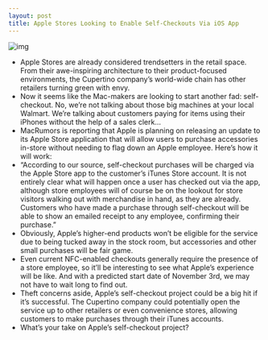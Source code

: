 ```yaml
---
layout: post
title: Apple Stores Looking to Enable Self-Checkouts Via iOS App
---
```

![img](http://media.idownloadblog.com/wp-content/uploads/2011/10/apple-store-e1320041984801.jpg)
* Apple Stores are already considered trendsetters in the retail space. From their awe-inspiring architecture to their product-focused environments, the Cupertino company’s world-wide chain has other retailers turning green with envy.
* Now it seems like the Mac-makers are looking to start another fad: self-checkout. No, we’re not talking about those big machines at your local Walmart. We’re talking about customers paying for items using their iPhones without the help of a sales clerk…
* MacRumors is reporting that Apple is planning on releasing an update to its Apple Store application that will allow users to purchase accessories in-store without needing to flag down an Apple employee. Here’s how it will work:
* “According to our source, self-checkout purchases will be charged via the Apple Store app to the customer’s iTunes Store account. It is not entirely clear what will happen once a user has checked out via the app, although store employees will of course be on the lookout for store visitors walking out with merchandise in hand, as they are already. Customers who have made a purchase through self-checkout will be able to show an emailed receipt to any employee, confirming their purchase.”
* Obviously, Apple’s higher-end products won’t be eligible for the service due to being tucked away in the stock room, but accessories and other small purchases will be fair game.
* Even current NFC-enabled checkouts generally require the presence of a store employee, so it’ll be interesting to see what Apple’s experience will be like. And with a predicted start date of November 3rd, we may not have to wait long to find out.
* Theft concerns aside, Apple’s self-checkout project could be a big hit if it’s successful. The Cupertino company could potentially open the service up to other retailers or even convenience stores, allowing customers to make purchases through their iTunes accounts.
* What’s your take on Apple’s self-checkout project?

